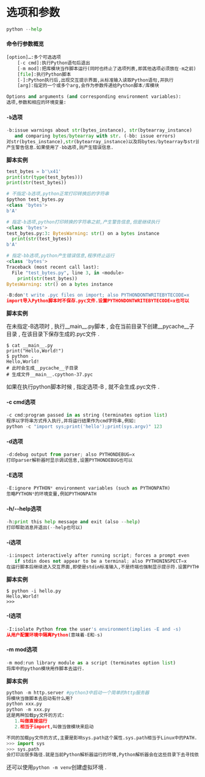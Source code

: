 # 选项和参数

```py
python --help
```

#### 命令行参数概览

```py
[option]…:多个可选选项
    [-c cmd]:执行Python语句后退出
    [-m mod]:把库模块当作脚本运行(同时也终止了选项列表,即其他选项必须放在-m之前)
    [file]:执行Python脚本
    [-]:Python执行后,出现交互提示界面,从标准输入读取Python语句,并执行
    [arg]:指定的一个或多个arg,会作为参数传递给Python脚本/库模块
```

```py
Options and arguments (and corresponding environment variables):
选项,参数和相应的环境变量:
```

#### `-b`选项

```py
-b:issue warnings about str(bytes_instance), str(bytearray_instance)
   and comparing bytes/bytearray with str. (-bb: issue errors)
对str(bytes_instance),str(bytearray_instance)以及将bytes/bytearray与str比较时,
产生警告信息.如果使用了-bb选项,则产生错误信息.
```

**脚本实例**

```py
test_bytes = b'\x41'
print(str(type(test_bytes)))
print(str(test_bytes))

# 不指定-b选项,python正常打印转换后的字符串
$python test_bytes.py
<class 'bytes'>
b'A'

# 指定-b选项,python打印转换的字符串之前,产生警告信息,但是继续执行
<class 'bytes'>
test_bytes.py:3: BytesWarning: str() on a bytes instance
  print(str(test_bytes))
b'A'

# 指定-bb选项,python产生错误信息,程序终止运行
<class 'bytes'>
Traceback (most recent call last):
  File "test_bytes.py", line 3, in <module>
    print(str(test_bytes))
BytesWarning: str() on a bytes instance
```

```py
-B:don't write .pyc files on import; also PYTHONDONTWRITEBYTECODE=x
import导入Python脚本时不保存.pyc文件.设置PYTHONDONTWRITEBYTECODE=x也可以
```

**脚本实例**

在未指定-B选项时 , 执行\_\_main\_\_.py脚本 , 会在当前目录下创建\_\_pycache\_\_子目录 , 在该目录下保存生成的.pyc文件 .

```
$ cat __main__.py
print("Hello,World!")
$ python .
Hello,World!
# 此时会生成__pycache__子目录
# 生成文件__main__.cpython-37.pyc
```

如果在执行python脚本时候 , 指定选项-B , 就不会生成.pyc文件 .

#### -c cmd选项

```py
-c cmd:program passed in as string (terminates option list)
程序以字符串方式传入执行,并将运行结果作为cmd字符串,例如:
python -c "import sys;print('hello');print(sys.argv)" 123
```

#### -d选项

```py
-d:debug output from parser; also PYTHONDEBUG=x
打印parser解析器时显示调试信息,设置PYTHONDEBUG也可以
```

#### -E选项

```py
-E:ignore PYTHON* environment variables (such as PYTHONPATH)
忽略PYTHON*的环境变量,例如PYTHONPATH
```

#### -h/--help选项

```py
-h:print this help message and exit (also --help)
打印帮助消息并退出(--help也可以)
```

#### -i选项

```py
-i:inspect interactively after running script; forces a prompt even
   if stdin does not appear to be a terminal; also PYTHONINSPECT=x
在运行脚本后继续进入交互界面,即使是stdin标准输入,不是终端也强制显示提示符.设置PYTHONINSPECT也可以.
```

**脚本实例**

```
$ python -i hello.py
Hello,World!
>>>
```

#### -I选项

```py
-I:isolate Python from the user's environment(implies -E and -s)
从用户配置环境中隔离Python(意味着-E和-s)
```

#### -m mod选项

```py
-m mod:run library module as a script (terminates option list)
将库中的python模块用作脚本去运行.
```

**脚本实例**

```py
python -m http.server #python3中启动一个简单的http服务器
将模块当做脚本去启动有什么用?
python xxx.py
python -m xxx.py
这是两种加载py文件的方式:
   1.叫做直接运行
   2.相当于import,叫做当做模块来启动

不同的加载py文件的方式,主要是影响sys.path这个属性.sys.path相当于Linux中的PATH.
>>> import sys
>>> sys.path
会打印出很多路径.就是当前Python解析器运行的环境,Python解析器会在这些目录下去寻找依赖库.
```

还可以使用`python -m venv`创建虚拟环境 . 

